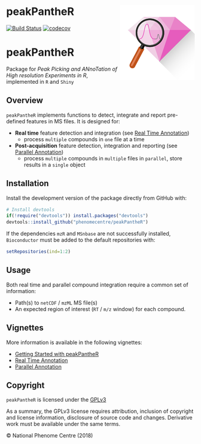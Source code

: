 
<!-- README.md is generated from README.Rmd. Please edit that file -->
peakPantheR <img src="man/figures/peakPantheR-logo.png" align="right" />
========================================================================

[![Build Status](https://travis-ci.org/phenomecentre/peakPantheR.svg?branch=master)](https://travis-ci.org/phenomecentre/peakPantheR) [![codecov](https://codecov.io/gh/phenomecentre/peakPantheR/branch/master/graph/badge.svg)](https://codecov.io/gh/phenomecentre/peakPantheR/branch/master)

peakPantheR
===========

Package for *Peak Picking and ANnoTation of High resolution Experiments in R*, implemented in `R` and `Shiny`

Overview
--------

`peakPantheR` implements functions to detect, integrate and report pre-defined features in MS files. It is designed for:

-   **Real time** feature detection and integration (see [Real Time Annotation](http://htmlpreview.github.io/?https://github.com/phenomecentre/peakPantheR/blob/master/inst/doc/real-time-annotation.html))
    -   process `multiple` compounds in `one` file at a time
-   **Post-acquisition** feature detection, integration and reporting (see [Parallel Annotation](http://htmlpreview.github.io/?https://github.com/phenomecentre/peakPantheR/blob/master/inst/doc/parallel-annotation.html))
    -   process `multiple` compounds in `multiple` files in `parallel`, store results in a `single` object

Installation
------------

Install the development version of the package directly from GitHub with:

``` r
# Install devtools
if(!require("devtools")) install.packages("devtools")
devtools::install_github("phenomecentre/peakPantheR")
```

If the dependencies `mzR` and `MSnbase` are not successfully installed, `Bioconductor` must be added to the default repositories with:

``` r
setRepositories(ind=1:2)
```

Usage
-----

Both real time and parallel compound integration require a common set of information:

-   Path(s) to `netCDF` / `mzML` MS file(s)
-   An expected region of interest (`RT` / `m/z` window) for each compound.

Vignettes
---------

More information is available in the following vignettes:

-   [Getting Started with peakPantheR](http://htmlpreview.github.io/?https://github.com/phenomecentre/peakPantheR/blob/master/inst/doc/getting-started.html)
-   [Real Time Annotation](http://htmlpreview.github.io/?https://github.com/phenomecentre/peakPantheR/blob/master/inst/doc/real-time-annotation.html)
-   [Parallel Annotation](http://htmlpreview.github.io/?https://github.com/phenomecentre/peakPantheR/blob/master/inst/doc/parallel-annotation.html)

Copyright
---------

`peakPantheR` is licensed under the [GPLv3](http://choosealicense.com/licenses/gpl-3.0/)

As a summary, the GPLv3 license requires attribution, inclusion of copyright and license information, disclosure of source code and changes. Derivative work must be available under the same terms.

© National Phenome Centre (2018)
